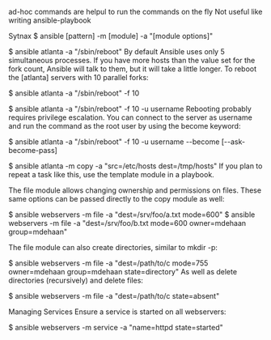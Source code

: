 ad-hoc commands are helpul to run the commands on the fly
Not useful like writing ansible-playbook

Sytnax
$ ansible [pattern] -m [module] -a "[module options]"

$ ansible atlanta -a "/sbin/reboot"
By default Ansible uses only 5 simultaneous processes. If you have more hosts than the value set for the fork count,
Ansible will talk to them, but it will take a little longer. To reboot the [atlanta] servers with 10 parallel forks:

$ ansible atlanta -a "/sbin/reboot" -f 10

$ ansible atlanta -a "/sbin/reboot" -f 10 -u username
Rebooting probably requires privilege escalation. You can connect to the server as username and run
the command as the root user by using the become keyword:

$ ansible atlanta -a "/sbin/reboot" -f 10 -u username --become [--ask-become-pass]

$ ansible atlanta -m copy -a "src=/etc/hosts dest=/tmp/hosts"
If you plan to repeat a task like this, use the template module in a playbook.

The file module allows changing ownership and permissions on files.
These same options can be passed directly to the copy module as well:

$ ansible webservers -m file -a "dest=/srv/foo/a.txt mode=600"
$ ansible webservers -m file -a "dest=/srv/foo/b.txt mode=600 owner=mdehaan group=mdehaan"

The file module can also create directories, similar to mkdir -p:

$ ansible webservers -m file -a "dest=/path/to/c mode=755 owner=mdehaan group=mdehaan state=directory"
As well as delete directories (recursively) and delete files:

$ ansible webservers -m file -a "dest=/path/to/c state=absent"

Managing Services
Ensure a service is started on all webservers:

$ ansible webservers -m service -a "name=httpd state=started"
